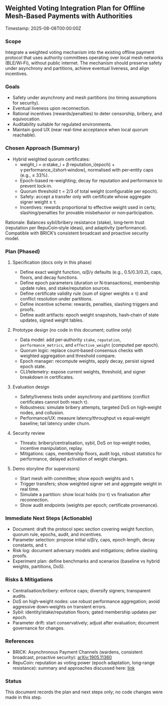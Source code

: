 ## Weighted Voting Integration Plan for Offline Mesh-Based Payments with Authorities

Timestamp: 2025-08-08T00:00:00Z

### Scope
Integrate a weighted voting mechanism into the existing offline payment protocol that uses authority committees operating over local mesh networks (BLE/Wi‑Fi), without public internet. The mechanism should preserve safety under asynchrony and partitions, achieve eventual liveness, and align incentives.

### Goals
- Safety under asynchrony and mesh partitions (no timing assumptions for security).
- Eventual liveness upon reconnection.
- Rational incentives (rewards/penalties) to deter censorship, bribery, and equivocation.
- Auditability suitable for regulated environments.
- Maintain good UX (near real-time acceptance when local quorum reachable).

### Chosen Approach (Summary)
- Hybrid weighted quorum certificates:
  - weight_i = α·stake_i + β·reputation_i(epoch) + γ·performance_i(short‑window), normalised with per‑entity caps (e.g., ≤ 33%).
  - Epoch-based re-weighting; decay for reputation and performance to prevent lock‑in.
  - Quorum threshold τ = 2/3 of total weight (configurable per epoch).
  - Safety: accept a transfer only with certificate whose aggregate signer weight ≥ τ.
  - Incentives: rewards proportional to effective weight used in certs; slashing/penalties for provable misbehavior or non‑participation.

Rationale: Balances sybil/bribery resistance (stake), long‑term trust (reputation per RepuCoin‑style ideas), and adaptivity (performance). Compatible with BRICK’s consistent broadcast and proactive security model.

### Plan (Phased)
1) Specification (docs only in this phase)
   - Define exact weight function, α/β/γ defaults (e.g., 0.5/0.3/0.2), caps, floors, and decay functions.
   - Define epoch parameters (duration or N‑transactions), membership update rules, and stake/reputation sources.
   - Define certificate validity rule (sum of signer weights ≥ τ) and conflict resolution under partitions.
   - Define incentive scheme: rewards, penalties, slashing triggers and proofs.
   - Define audit artifacts: epoch weight snapshots, hash‑chain of state updates, signed weight tables.

2) Prototype design (no code in this document; outline only)
   - Data model: add per‑authority `stake`, `reputation`, `performance_metrics`, and `effective_weight` (computed per epoch).
   - Quorum logic: replace count‑based consensus checks with weighted aggregation and threshold compare.
   - Epoch manager: recompute weights, apply decay, persist signed epoch state.
   - CLI/telemetry: expose current weights, threshold, and signer breakdown in certificates.

3) Evaluation design
   - Safety/liveness tests under asynchrony and partitions (conflict certificates cannot both reach τ).
   - Robustness: simulate bribery attempts, targeted DoS on high‑weight nodes, and collusion.
   - Performance/UX: measure latency/throughput vs equal‑weight baseline; tail latency under churn.

4) Security review
   - Threats: bribery/centralisation, sybil, DoS on top‑weight nodes, incentive manipulation, replay.
   - Mitigations: caps, membership floors, audit logs, robust statistics for performance, delayed activation of weight changes.

5) Demo storyline (for supervisors)
   - Start mesh with committee; show epoch weights and τ.
   - Trigger transfers; show weighted signer set and aggregate weight in real time.
   - Simulate a partition: show local holds (no τ) vs finalisation after reconnection.
   - Show audit endpoints (weights per epoch; certificate provenance).

### Immediate Next Steps (Actionable)
- Document: draft the protocol spec section covering weight function, quorum rule, epochs, audit, and incentives.
- Parameter selection: propose initial α/β/γ, caps, epoch length, decay constants, and τ.
- Risk log: document adversary models and mitigations; define slashing proofs.
- Experiment plan: define benchmarks and scenarios (baseline vs hybrid weights, partitions, DoS).

### Risks & Mitigations
- Centralisation/bribery: enforce caps; diversify signers; transparent audits.
- DoS on high‑weight nodes: use robust performance aggregation; avoid aggressive down‑weights on transient errors.
- Sybil: identity/stake/reputation floors; gated membership updates per epoch.
- Parameter drift: start conservatively; adjust after evaluation; document governance for changes.

### References
- BRICK: Asynchronous Payment Channels (wardens, consistent broadcast, proactive security): [arXiv:1905.11360](https://arxiv.org/pdf/1905.11360)
- RepuCoin: reputation as voting power (epoch adaptation, long‑range resistance): summary and approaches discussed here: [link](https://repository.tudelft.nl/record/uuid:907bd47c-394a-4e26-b901-de713159dcb8#:~:text=To%20cover%20this%20knowledge%20gap%2C%20we%20introduce%20a,leader%20rotation%20in%20the%20underlying%20state%20replication%20protocol.)

### Status
This document records the plan and next steps only; no code changes were made in this step.


